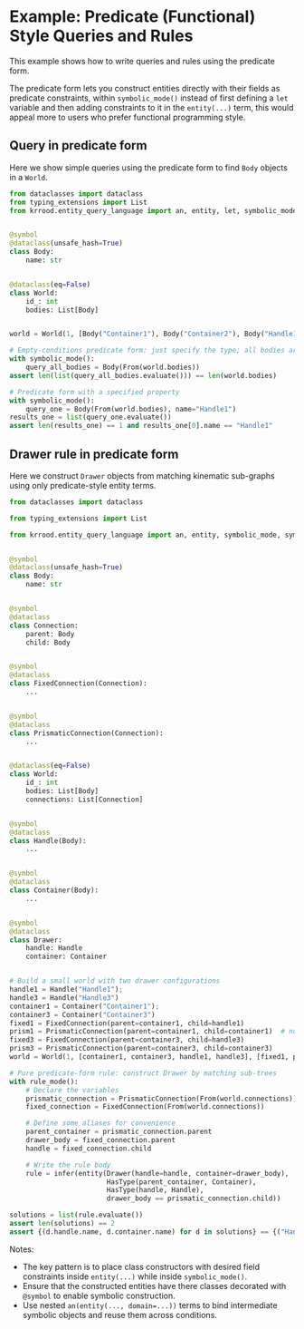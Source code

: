 # Example: Predicate (Functional) Style Queries and Rules

This example shows how to write queries and rules using the predicate form.

The predicate form lets you construct entities directly with their fields as predicate constraints,
within `symbolic_mode()` instead of first defining a `let` variable and then adding constraints to it in
the `entity(...)` term, this would appeal more to users who prefer functional programming style.

## Query in predicate form

Here we show simple queries using the predicate form to find `Body` objects in a `World`.

```python
from dataclasses import dataclass
from typing_extensions import List
from krrood.entity_query_language import an, entity, let, symbolic_mode, symbol, From


@symbol
@dataclass(unsafe_hash=True)
class Body:
    name: str


@dataclass(eq=False)
class World:
    id_: int
    bodies: List[Body]


world = World(1, [Body("Container1"), Body("Container2"), Body("Handle1"), Body("Handle2"), Body("Handle3")])

# Empty-conditions predicate form: just specify the type; all bodies are generated
with symbolic_mode():
    query_all_bodies = Body(From(world.bodies))
assert len(list(query_all_bodies.evaluate())) == len(world.bodies)

# Predicate form with a specified property
with symbolic_mode():
    query_one = Body(From(world.bodies), name="Handle1")
results_one = list(query_one.evaluate())
assert len(results_one) == 1 and results_one[0].name == "Handle1"
```

## Drawer rule in predicate form

Here we construct `Drawer` objects from matching kinematic sub-graphs using only predicate-style entity terms.

```python
from dataclasses import dataclass

from typing_extensions import List

from krrood.entity_query_language import an, entity, symbolic_mode, symbol, From, a, rule_mode, infer, HasType


@symbol
@dataclass(unsafe_hash=True)
class Body:
    name: str


@symbol
@dataclass
class Connection:
    parent: Body
    child: Body


@symbol
@dataclass
class FixedConnection(Connection):
    ...


@symbol
@dataclass
class PrismaticConnection(Connection):
    ...


@dataclass(eq=False)
class World:
    id_: int
    bodies: List[Body]
    connections: List[Connection]


@symbol
@dataclass
class Handle(Body):
    ...


@symbol
@dataclass
class Container(Body):
    ...


@symbol
@dataclass
class Drawer:
    handle: Handle
    container: Container


# Build a small world with two drawer configurations
handle1 = Handle("Handle1");
handle3 = Handle("Handle3")
container1 = Container("Container1");
container3 = Container("Container3")
fixed1 = FixedConnection(parent=container1, child=handle1)
prism1 = PrismaticConnection(parent=container1, child=container1)  # not used directly but keeps structure
fixed3 = FixedConnection(parent=container3, child=handle3)
prism3 = PrismaticConnection(parent=container3, child=container3)
world = World(1, [container1, container3, handle1, handle3], [fixed1, prism1, fixed3, prism3])

# Pure predicate-form rule: construct Drawer by matching sub-trees
with rule_mode():
    # Declare the variables
    prismatic_connection = PrismaticConnection(From(world.connections))
    fixed_connection = FixedConnection(From(world.connections))

    # Define some aliases for convenience
    parent_container = prismatic_connection.parent
    drawer_body = fixed_connection.parent
    handle = fixed_connection.child

    # Write the rule body
    rule = infer(entity(Drawer(handle=handle, container=drawer_body),
                        HasType(parent_container, Container),
                        HasType(handle, Handle),
                        drawer_body == prismatic_connection.child))

solutions = list(rule.evaluate())
assert len(solutions) == 2
assert {(d.handle.name, d.container.name) for d in solutions} == {("Handle1", "Container1"), ("Handle3", "Container3")}
```

Notes:
- The key pattern is to place class constructors with desired field constraints inside `entity(...)` while inside `symbolic_mode()`.
- Ensure that the constructed entities have there classes decorated with `@symbol` to enable symbolic construction.
- Use nested `an(entity(..., domain=...))` terms to bind intermediate symbolic objects and reuse them across conditions.
